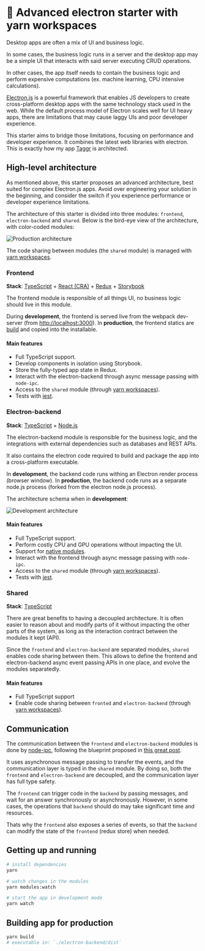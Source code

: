 # 🧶 Advanced electron starter with yarn workspaces

Desktop apps are often a mix of UI and business logic.

In some cases, the business logic runs in a server and the desktop app may be a simple UI that interacts with said server executing CRUD operations.

In other cases, the app itself needs to contain the business logic and perform expensive computations (ex. machine learning, CPU intensive calculations).

[Electron.js](https://www.electronjs.org/) is a powerful framework that enables JS developers to create cross-platform desktop apps with the same technology stack used in the web. While the default process model of Electron scales well for UI heavy apps, there are limitations that may cause laggy UIs and poor developer experience.

This starter aims to bridge those limitations, focusing on performance and developer experience. It combines the latest web libraries with electron. This is exactly how my app [Taggr](https://taggr.ai/) is architected.

## High-level architecture

As mentioned above, this starter proposes an advanced architecture, best suited for complex Electron.js apps. Avoid over engineering your solution in the beginning, and consider the switch if you experience performance or developer experience limitations.

The architecture of this starter is divided into three modules: `frontend`, `electron-backend` and `shared`. Below is the bird-eye view of the architecture, with color-coded modules:

![Production architecture](./img-arch-prod.png)

The code sharing between modules (the `shared` module) is managed with [yarn workspaces](https://classic.yarnpkg.com/en/docs/workspaces/).

### Frontend

**Stack**: [TypeScript](https://www.typescriptlang.org/) + [React (CRA)](https://github.com/facebook/create-react-app) + [Redux](https://redux-toolkit.js.org/) + [Storybook](https://storybook.js.org/)

The frontend module is responsible of all things UI, no business logic should live in this module.

During **development**, the frontend is served live from the webpack dev-server (from [http://localhost:3000](http://localhost:3000)).
In **production**, the frontend statics are [build](https://create-react-app.dev/docs/deployment/) and copied into the installable.

#### Main features

- Full TypeScript support.
- Develop components in isolation using Storybook.
- Store the fully-typed app state in Redux.
- Interact with the electron-backend through async message passing with `node-ipc`.
- Access to the `shared` module (through [yarn workspaces](https://classic.yarnpkg.com/en/docs/workspaces/)).
- Tests with [jest](https://jestjs.io/).

### Electron-backend

**Stack**: [TypeScript](https://www.typescriptlang.org/) + [Node.js](https://nodejs.org/en/)

The electron-backend module is responsible for the business logic, and the integrations with external dependencies such as databases and REST APIs.

It also contains the electron code required to build and package the app into a cross-platform executable.

In **development**, the backend code runs withing an Electron render process (browser window).
In **production**, the backend code runs as a separate node.js process (forked from the electron node.js process).

The architecture schema when in **development**:

![Development architecture](./img-arch-dev.png)

#### Main features

- Full TypeScript support.
- Perform costly CPU and GPU operations without impacting the UI.
- Support for [native modules](https://www.electronjs.org/docs/tutorial/using-native-node-modules).
- Interact with the frontend through async message passing with `node-ipc`.
- Access to the `shared` module (through [yarn workspaces](https://classic.yarnpkg.com/en/docs/workspaces/)).
- Tests with [jest](https://jestjs.io/).

### Shared

**Stack**: [TypeScript](https://www.typescriptlang.org/)

There are great benefits to having a decoupled architecture. It is often easier to reason about and modify parts of it without impacting the other parts of the system, as long as the interaction contract between the modules it kept (API).

Since the `frontend` and `electron-backend` are separated modules, `shared` enables code sharing between them. This allows to define the frontend and electron-backend async event passing APIs in one place, and evolve the modules separatedly.

#### Main features

- Full TypeScript support
- Enable code sharing between `fronted` and `electron-backend` (through [yarn workspaces](https://classic.yarnpkg.com/en/docs/workspaces/)).

## Communication

The communication between the `frontend` and `electron-backend` modules is done by [node-ipc](https://github.com/RIAEvangelist/node-ipc), following the blueprint proposed in [this great post](https://archive.jlongster.com/secret-of-good-electron-apps).

It uses asynchronous message passing to transfer the events, and the communication layer is typed in the `shared` module. By doing so, both the `frontend` and `electron-backend` are decoupled, and the communication layer has full type safety.

The `frontend` can trigger code in the `backend` by passing messages, and wait for an answer synchronously or asynchronously. However, in some cases, the operations that `backend` should do may take significant time and resources.

Thats why the `frontend` also exposes a series of events, so that the `backend` can modify the state of the `frontend` (redux store) when needed.

## Getting up and running

```bash
# install dependencies
yarn

# watch changes in the modules
yarn modules:watch

# start the app in development mode
yarn watch

```

## Building app for production

```bash
yarn build
# executable in: `./electron-backend/dist`
```
